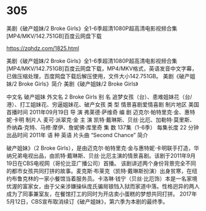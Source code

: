 # 305
美剧《破产姐妹/2 Broke Girls》全1-6季超清1080P超高清电影视频合集[MP4/MKV/142.751GB]百度云网盘下载

https://zqhdz.com/1825.html

美剧《破产姐妹/2 Broke Girls》全1-6季超清1080P超高清电影视频合集[MP4/MKV/142.751GB]百度云网盘下载，MP4/MKV格式，英语发音中文字幕，已做压缩处理，百度网盘下载后解压使用，文件大小142.751GB。
美剧《破产姐妹/2 Broke Girls》简介
美剧《破产姐妹/2 Broke Girls》

中文名
破产姐妹
外文名
2 Broke Girls
别    名
追梦女孩（台）、患难姐妹花（台/港）、打工姐妹花、穷逼姐妹花、破产女孩
类    型
情景喜剧爱情喜剧
制片地区
美国
首播时间
2011年09月19日
导    演
弗莱德·萨维奇
编    剧
迈克尔·帕特里克·金、惠特妮·卡明
制片人
麦可·派翠克·金
主    演
凯特·戴琳斯、贝丝·比厄、加勒特·莫里斯、乔纳森·克特、马修·摩伊、詹妮佛·库里奇
集    数
137集（1-6季）
每集长度
22 分钟
出品时间
2011年
语    种
英语
片头曲
“Second Chance”
简介

破产姐妹》（2 Broke Girls），是由迈克尔·帕特里克·金与惠特妮·卡明联手打造，华纳兄弟电视出品，由凯特·戴琳斯、贝丝·比厄主演的情景喜剧。该剧于2011年9月19日在CBS电视网（哥伦比亚广播公司）首播。
该剧讲述两个身份背景完全不同的都市女孩共同打拼的故事。麦克斯·布莱克（凯特·戴琳斯扮演）出身贫寒，在纽约布鲁克林的一家小餐馆当着服务员。卡洛琳·钱宁（贝丝·比厄饰）本是一名家境优渥的富家女，由于父亲涉嫌操纵庞氏骗局锒铛入狱而家道中落。性格迥异的两人成为了同事兼室友，在餐馆打工的同时为开店卖小蛋糕的梦想共同打拼。
2017年5月12日，CBS宣布取消续订《破产姐妹》，第六季为本剧的最终季。
